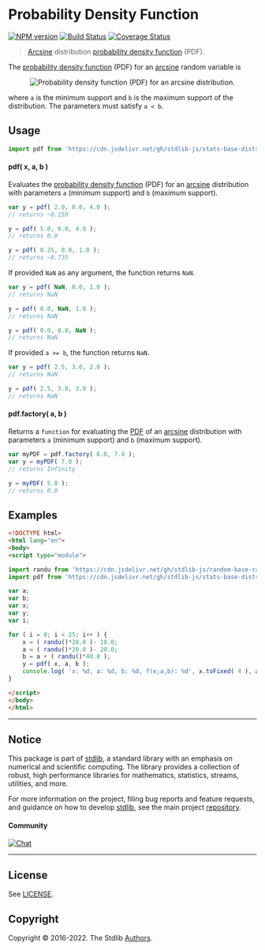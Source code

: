 <!--

@license Apache-2.0

Copyright (c) 2018 The Stdlib Authors.

Licensed under the Apache License, Version 2.0 (the "License");
you may not use this file except in compliance with the License.
You may obtain a copy of the License at

   http://www.apache.org/licenses/LICENSE-2.0

Unless required by applicable law or agreed to in writing, software
distributed under the License is distributed on an "AS IS" BASIS,
WITHOUT WARRANTIES OR CONDITIONS OF ANY KIND, either express or implied.
See the License for the specific language governing permissions and
limitations under the License.

-->

# Probability Density Function

[![NPM version][npm-image]][npm-url] [![Build Status][test-image]][test-url] [![Coverage Status][coverage-image]][coverage-url] <!-- [![dependencies][dependencies-image]][dependencies-url] -->

> [Arcsine][arcsine-distribution] distribution [probability density function][pdf] (PDF).

<section class="intro">

The [probability density function][pdf] (PDF) for an [arcsine][arcsine-distribution] random variable is

<!-- <equation class="equation" label="eq:arcsine_pdf" align="center" raw="f(x;a,b)=\begin{cases} {\frac{1}{\pi {\sqrt{(x-a)(b-x)}}}} & \text{for } x \in [a,b] \\ 0 & \text{otherwise} \end{cases}" alt="Probability density function (PDF) for an arcsine distribution."> -->

<div class="equation" align="center" data-raw-text="f(x;a,b)=\begin{cases} {\frac{1}{\pi {\sqrt{(x-a)(b-x)}}}} &amp; \text{for } x \in [a,b] \\ 0 &amp; \text{otherwise} \end{cases}" data-equation="eq:arcsine_pdf">
    <img src="https://cdn.jsdelivr.net/gh/stdlib-js/stdlib@51534079fef45e990850102147e8945fb023d1d0/lib/node_modules/@stdlib/stats/base/dists/arcsine/pdf/docs/img/equation_arcsine_pdf.svg" alt="Probability density function (PDF) for an arcsine distribution.">
    <br>
</div>

<!-- </equation> -->

where `a` is the minimum support and `b` is the maximum support of the distribution. The parameters must satisfy `a < b`.

</section>

<!-- /.intro -->



<section class="usage">

## Usage

```javascript
import pdf from 'https://cdn.jsdelivr.net/gh/stdlib-js/stats-base-dists-arcsine-pdf@esm/index.mjs';
```

#### pdf( x, a, b )

Evaluates the [probability density function][pdf] (PDF) for an [arcsine][arcsine-distribution] distribution with parameters `a` (minimum support) and `b` (maximum support).

```javascript
var y = pdf( 2.0, 0.0, 4.0 );
// returns ~0.159

y = pdf( 5.0, 0.0, 4.0 );
// returns 0.0

y = pdf( 0.25, 0.0, 1.0 );
// returns ~0.735
```

If provided `NaN` as any argument, the function returns `NaN`.

```javascript
var y = pdf( NaN, 0.0, 1.0 );
// returns NaN

y = pdf( 0.0, NaN, 1.0 );
// returns NaN

y = pdf( 0.0, 0.0, NaN );
// returns NaN
```

If provided `a >= b`, the function returns `NaN`.

```javascript
var y = pdf( 2.5, 3.0, 2.0 );
// returns NaN

y = pdf( 2.5, 3.0, 3.0 );
// returns NaN
```

#### pdf.factory( a, b )

Returns a `function` for evaluating the [PDF][pdf] of an [arcsine][arcsine-distribution] distribution with parameters `a` (minimum support) and `b` (maximum support).

```javascript
var myPDF = pdf.factory( 6.0, 7.0 );
var y = myPDF( 7.0 );
// returns Infinity

y = myPDF( 5.0 );
// returns 0.0
```

</section>

<!-- /.usage -->

<section class="examples">

## Examples

<!-- eslint no-undef: "error" -->

```html
<!DOCTYPE html>
<html lang="en">
<body>
<script type="module">

import randu from 'https://cdn.jsdelivr.net/gh/stdlib-js/random-base-randu@esm/index.mjs';
import pdf from 'https://cdn.jsdelivr.net/gh/stdlib-js/stats-base-dists-arcsine-pdf@esm/index.mjs';

var a;
var b;
var x;
var y;
var i;

for ( i = 0; i < 25; i++ ) {
    x = ( randu()*20.0 )- 10.0;
    a = ( randu()*20.0 )- 20.0;
    b = a + ( randu()*40.0 );
    y = pdf( x, a, b );
    console.log( 'x: %d, a: %d, b: %d, f(x;a,b): %d', x.toFixed( 4 ), a.toFixed( 4 ), b.toFixed( 4 ), y.toFixed( 4 ) );
}

</script>
</body>
</html>
```

</section>

<!-- /.examples -->

<!-- Section for related `stdlib` packages. Do not manually edit this section, as it is automatically populated. -->

<section class="related">

</section>

<!-- /.related -->

<!-- Section for all links. Make sure to keep an empty line after the `section` element and another before the `/section` close. -->


<section class="main-repo" >

* * *

## Notice

This package is part of [stdlib][stdlib], a standard library with an emphasis on numerical and scientific computing. The library provides a collection of robust, high performance libraries for mathematics, statistics, streams, utilities, and more.

For more information on the project, filing bug reports and feature requests, and guidance on how to develop [stdlib][stdlib], see the main project [repository][stdlib].

#### Community

[![Chat][chat-image]][chat-url]

---

## License

See [LICENSE][stdlib-license].


## Copyright

Copyright &copy; 2016-2022. The Stdlib [Authors][stdlib-authors].

</section>

<!-- /.stdlib -->

<!-- Section for all links. Make sure to keep an empty line after the `section` element and another before the `/section` close. -->

<section class="links">

[npm-image]: http://img.shields.io/npm/v/@stdlib/stats-base-dists-arcsine-pdf.svg
[npm-url]: https://npmjs.org/package/@stdlib/stats-base-dists-arcsine-pdf

[test-image]: https://github.com/stdlib-js/stats-base-dists-arcsine-pdf/actions/workflows/test.yml/badge.svg?branch=main
[test-url]: https://github.com/stdlib-js/stats-base-dists-arcsine-pdf/actions/workflows/test.yml?query=branch:main

[coverage-image]: https://img.shields.io/codecov/c/github/stdlib-js/stats-base-dists-arcsine-pdf/main.svg
[coverage-url]: https://codecov.io/github/stdlib-js/stats-base-dists-arcsine-pdf?branch=main

<!--

[dependencies-image]: https://img.shields.io/david/stdlib-js/stats-base-dists-arcsine-pdf.svg
[dependencies-url]: https://david-dm.org/stdlib-js/stats-base-dists-arcsine-pdf/main

-->

[chat-image]: https://img.shields.io/gitter/room/stdlib-js/stdlib.svg
[chat-url]: https://gitter.im/stdlib-js/stdlib/

[stdlib]: https://github.com/stdlib-js/stdlib

[stdlib-authors]: https://github.com/stdlib-js/stdlib/graphs/contributors

[umd]: https://github.com/umdjs/umd
[es-module]: https://developer.mozilla.org/en-US/docs/Web/JavaScript/Guide/Modules

[deno-url]: https://github.com/stdlib-js/stats-base-dists-arcsine-pdf/tree/deno
[umd-url]: https://github.com/stdlib-js/stats-base-dists-arcsine-pdf/tree/umd
[esm-url]: https://github.com/stdlib-js/stats-base-dists-arcsine-pdf/tree/esm

[stdlib-license]: https://raw.githubusercontent.com/stdlib-js/stats-base-dists-arcsine-pdf/main/LICENSE

[pdf]: https://en.wikipedia.org/wiki/Probability_density_function

[arcsine-distribution]: https://en.wikipedia.org/wiki/Arcsine_distribution

</section>

<!-- /.links -->
